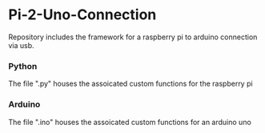 # Pi-2-Uno-Connection
Repository includes the framework for a raspberry pi to arduino connection via usb.

### Python
The file ".py" houses the assoicated custom functions for the raspberry pi

### Arduino
The file ".ino" houses the assoicated custom functions for an arduino uno
